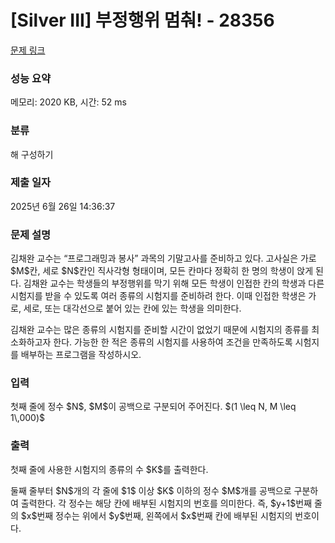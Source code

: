 # [Silver III] 부정행위 멈춰! - 28356 

[문제 링크](https://www.acmicpc.net/problem/28356) 

### 성능 요약

메모리: 2020 KB, 시간: 52 ms

### 분류

해 구성하기

### 제출 일자

2025년 6월 26일 14:36:37

### 문제 설명

<p>김채완 교수는 “프로그래밍과 봉사” 과목의 기말고사를 준비하고 있다. 고사실은 가로 $M$칸, 세로 $N$칸인 직사각형 형태이며, 모든 칸마다 정확히 한 명의 학생이 앉게 된다. 김채완 교수는 학생들의 부정행위를 막기 위해 모든 학생이 인접한 칸의 학생과 다른 시험지를 받을 수 있도록 여러 종류의 시험지를 준비하려 한다. 이때 인접한 학생은 가로, 세로, 또는 대각선으로 붙어 있는 칸에 있는 학생을 의미한다.</p>

<p>김채완 교수는 많은 종류의 시험지를 준비할 시간이 없었기 때문에 시험지의 종류를 최소화하고자 한다. 가능한 한 적은 종류의 시험지를 사용하여 조건을 만족하도록 시험지를 배부하는 프로그램을 작성하시오.</p>

### 입력 

 <p>첫째 줄에 정수 $N$, $M$이 공백으로 구분되어 주어진다. $(1 \leq N, M \leq 1\,000)$</p>

### 출력 

 <p>첫째 줄에 사용한 시험지의 종류의 수 $K$를 출력한다.</p>

<p>둘째 줄부터 $N$개의 각 줄에 $1$ 이상 $K$ 이하의 정수 $M$개를 공백으로 구분하여 출력한다. 각 정수는 해당 칸에 배부된 시험지의 번호를 의미한다. 즉, $y+1$번째 줄의 $x$번째 정수는 위에서 $y$번째, 왼쪽에서 $x$번째 칸에 배부된 시험지의 번호이다.</p>

